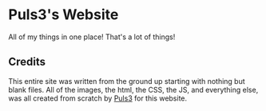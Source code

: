 # Puls3's Website
All of my things in one place! That's a lot of things!

## Credits
This entire site was written from the ground up starting with nothing but blank files. All of the images, the html, the CSS, the JS, and everything else, was all created from scratch by [Puls3](https://github.com/Xer0-Puls3) for this website.
